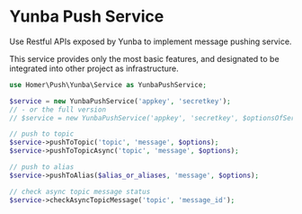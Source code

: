 # Yunba Push Service
Use Restful APIs exposed by Yunba to implement message pushing service.

This service provides only the most basic features, and designated to be integrated into other project as infrastructure. 

```php
use Homer\Push\Yunba\Service as YunbaPushService;

$service = new YunbaPushService('appkey', 'secretkey');
// - or the full version
// $service = new YunbaPushService('appkey', 'secretkey', $optionsOfService, $instanceOfClient);

// push to topic
$service->pushToTopic('topic', 'message', $options);
$service->pushToTopicAsync('topic', 'message', $options);

// push to alias
$service->pushToAlias($alias_or_aliases, 'message', $options);

// check async topic message status
$service->checkAsyncTopicMessage('topic', 'message_id');
```
